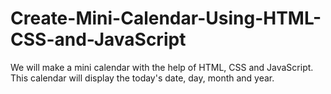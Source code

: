# Create-Mini-Calendar-Using-HTML-CSS-and-JavaScript
 We will make a mini calendar with the help of HTML, CSS and JavaScript. This calendar will display the today's date, day, month and year.
